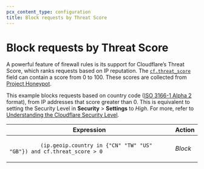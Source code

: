 ```yaml
---
pcx_content_type: configuration
title: Block requests by Threat Score
---
```


# Block requests by Threat Score

A powerful feature of firewall rules is its support for Cloudflare’s Threat Score, which ranks requests based on IP reputation. The [`cf.threat_score`](/ruleset-engine/rules-language/fields/#field-cf-threat_score) field can contain a score from 0 to 100. These scores are collected from [Project Honeypot](https://www.projecthoneypot.org/).

This example blocks requests based on country code ([ISO 3166-1 Alpha 2](https://www.iso.org/obp/ui/#search/code/) format), from IP addresses that score greater than 0. This is equivalent to setting the Security Level in **Security** > **Settings** to _High_. For more, refer to [Understanding the Cloudflare Security Level](https://support.cloudflare.com/hc/articles/200170056).

<table>
  <thead>
    <tr>
      <th>Expression</th>
      <th>Action</th>
    </tr>
  </thead>
  <tbody>
    <tr>
      <td>
        <code>
          (ip.geoip.country in {"CN" "TW" "US" "GB"}) and cf.threat_score > 0
        </code>
      </td>
      <td>
        <em>Block</em>
      </td>
    </tr>
  </tbody>
</table>
